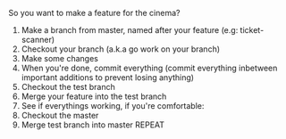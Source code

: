 So you want to make a feature for the cinema?

1. Make a branch from master, named after your feature (e.g: ticket-scanner)
2. Checkout your branch (a.k.a go work on your branch)
3. Make some changes
4. When you're done, commit everything (commit everything inbetween important additions to prevent losing anything)
5. Checkout the test branch
6. Merge your feature into the test branch
7. See if everythings working, if you're comfortable:
8. Checkout the master
9. Merge test branch into master
REPEAT